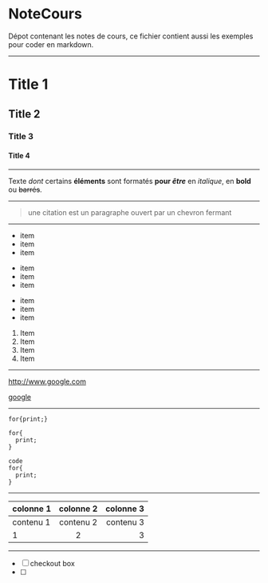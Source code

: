 # NoteCours
Dépot contenant les notes de cours, ce fichier contient aussi les exemples pour coder en markdown.

---

Title 1
==
Title 2
--
### Title 3
####  Title 4

---

Texte _dont_ certains __éléments__ sont formatés **pour _être_** en *italique*, en **bold** ou ~~barrés~~.

---

> une citation est un paragraphe ouvert par un chevron fermant

---

* item
* item
* item

+ item
+ item
+ item

- item
- item
- item

1. Item
1234. Item
3. Item
4. Item

---

<http://www.google.com>

[google](http://www.google.com "link to google")

---

<!-- texte en commentaire -->
`for{print;}`

```
for{
  print;
}
```

    code
    for{
      print;
    }

---

<!-- les : indiques l'allignement -->
colonne 1|colonne 2|colonne 3
--|:--:|--:
contenu 1|contenu 2|contenu 3
1|2|3

---

- [ ] checkout box
- [ ]
